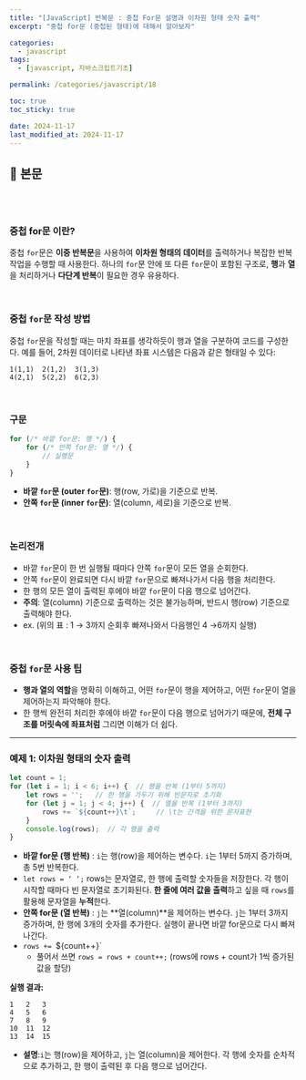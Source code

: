 ```yaml
---
title: "[JavaScript] 반복문 : 중첩 For문 설명과 이차원 형태 숫자 출력"
excerpt: "중첩 for문 (중첩된 형태)에 대해서 알아보자"

categories:
  - javascript
tags:
  - [javascript, 자바스크립트기초]

permalink: /categories/javascript/18

toc: true
toc_sticky: true

date: 2024-11-17
last_modified_at: 2024-11-17
---
```


## 🦥 본문

<br>
<br>


### 중첩 for문 이란?

중첩 `for`문은 **이중 반복문**을 사용하여 **이차원 형태의 데이터**를 출력하거나 복잡한 반복 작업을 수행할 때 사용한다. 하나의 `for`문 안에 또 다른 `for`문이 포함된 구조로, **행**과 **열**을 처리하거나 **다단계 반복**이 필요한 경우 유용하다.

<br>

### **중첩 `for`문 작성 방법**

중첩 `for`문을 작성할 때는 마치 좌표를 생각하듯이 행과 열을 구분하여 코드를 구성한다. 예를 들어, 2차원 데이터로 나타낸 좌표 시스템은 다음과 같은 형태일 수 있다:

```
1(1,1)	2(1,2)	3(1,3)
4(2,1)	5(2,2)	6(2,3)

```
<br>

### **구문**

```jsx
for (/* 바깥 for문: 행 */) {
    for (/* 안쪽 for문: 열 */) {
        // 실행문
    }
}
```

- **바깥 `for`문 (outer `for`문)**: 행(row, 가로)을 기준으로 반복.
- **안쪽 `for`문 (inner `for`문)**: 열(column, 세로)을 기준으로 반복.

<br>

### 논리전개

- 바깥 `for`문이 한 번 실행될 때마다 안쪽 `for`문이 모든 열을 순회한다.
- 안쪽 `for`문이 완료되면 다시 바깥 `for`문으로 빠져나가서 다음 행을 처리한다.
- 한 행의 모든 열이 출력된 후에야 바깥 `for`문이 다음 행으로 넘어간다.
- **주의**: 열(column) 기준으로 출력하는 것은 불가능하며, 반드시 행(row) 기준으로 출력해야 한다.
- ex. (위의 표 : 1 → 3까지 순회후 빠져나와서 다음행인 4 →6까지 실행)

<br>

### **중첩 `for`문 사용 팁**

- **행과 열의 역할**을 명확히 이해하고, 어떤 `for`문이 행을 제어하고, 어떤 `for`문이 열을 제어하는지 파악해야 한다.
- 한 행씩 완전히 처리한 후에야 바깥 `for`문이 다음 행으로 넘어가기 때문에, **전체 구조를 머릿속에 좌표처럼** 그리면 이해가 더 쉽다.

---


### **예제 1: 이차원 형태의 숫자 출력**

```jsx
let count = 1;    
for (let i = 1; i < 6; i++) {  // 행을 반복 (1부터 5까지)
    let rows = '';   // 한 행을 가두기 위해 빈문자로 초기화
    for (let j = 1; j < 4; j++) {  // 열을 반복 (1부터 3까지)
        rows += `${count++}\t`;     // \t는 간격을 위한 문자표현
    }
    console.log(rows);  // 각 행을 출력
}

```

- **바깥 for문 (행 반복)** : `i`는  행(row)을 제어하는 변수다. `i`는 1부터 5까지 증가하며, 총 5번 반복한다.
- `let rows = ‘ ‘;`   rows는 문자열로, 한 행에 출력할 숫자들을 저장한다. 각 행이 시작할 때마다 빈 문자열로 초기화된다. **한 줄에 여러 값을 출력**하고 싶을 때 `rows`를 활용해 문자열을 **누적**한다.
- **안쪽 for문 (열 반복)** : `j`는 **열(column)**을 제어하는 변수다. `j`는 1부터 3까지 증가하며, 한 행에 3개의 숫자를 추가한다. 실행이 끝나면 바깥 for문으로 다시 빠져나간다.
- `rows += `${count++}`
    - 풀어서 쓰면 `rows = rows + count++;` (rows에 rows + count가 1씩 증가된 값을 할당)

**실행 결과:**

```
1   2   3
4   5   6
7   8   9
10  11  12
13  14  15
```

- **설명**:`i`는 행(row)을 제어하고, `j`는 열(column)을 제어한다. 각 행에 숫자를 순차적으로 추가하고, 한 행이 출력된 후 다음 행으로 넘어간다.


<br>
<br>



